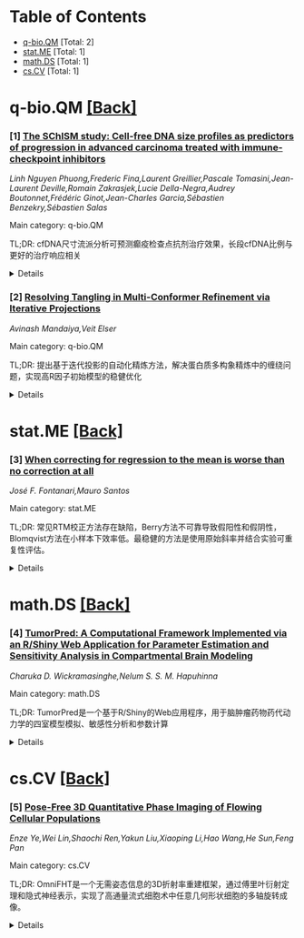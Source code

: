 <div id=toc></div>

# Table of Contents

- [q-bio.QM](#q-bio.QM) [Total: 2]
- [stat.ME](#stat.ME) [Total: 1]
- [math.DS](#math.DS) [Total: 1]
- [cs.CV](#cs.CV) [Total: 1]


<div id='q-bio.QM'></div>

# q-bio.QM [[Back]](#toc)

### [1] [The SChISM study: Cell-free DNA size profiles as predictors of progression in advanced carcinoma treated with immune-checkpoint inhibitors](https://arxiv.org/abs/2509.04939)
*Linh Nguyen Phuong,Frederic Fina,Laurent Greillier,Pascale Tomasini,Jean-Laurent Deville,Romain Zakrasjek,Lucie Della-Negra,Audrey Boutonnet,Frédéric Ginot,Jean-Charles Garcia,Sébastien Benzekry,Sébastien Salas*

Main category: q-bio.QM

TL;DR: cfDNA尺寸流派分析可预测癫疫检查点抗剂治疗效果，长段cfDNA比例与更好的治疗响应相关


<details>
  <summary>Details</summary>
Motivation: 识别能够监测和预测癫疫检查点抗剂治疗响应的非侵入性多皿疗法方法

Method: 在SChISM研究中，使用BIABooster设备分析126名接受ICI治疗的进展性癌症患者的泵液cfDNA尺寸流派，分析基线段片流派变量与早期进展和无进展生存期的关联

Result: 高cfDNA浓度和短段片(111-240bp)与差响应相关，长段片(>300bp)与良好响应相关，>1650bp段片比例最具区分能力(AUC=0.73)，在调整干扰因素后仍显著

Conclusion: cfDNA尺寸流派显著预测ICI响应和复发，效果超过PD-L1化验标记物，反映充分的免疫系统激活

Abstract: Background: Many advanced cancer patients experience progression under
immune-checkpoint inhibitors (ICIs). Circulating cell-free DNA (cfDNA) size
profiles offer a promising noninvasive multi-cancer approach to monitor and
predict immunotherapy response. Methods: In the SChISM (Size CfDNA
Immunotherapy Signature Monitoring) study (NCT05083494), pre-treatment
plasmatic cfDNA size profiles from 126 ICI-treated advanced carcinomas were
quantified using the BIABooster device. Fragmentomederived variables
(concentration, peaks' position, and fragment size ranges) at baseline were
analyzed for associations with early progression (EP, progression at first
imaging) and progression-free survival (PFS), using logistic and Cox regression
models. Bootstrap analysis validated robustness. Additional analyses were
performed in homogeneous subpopulations: first-line lung cancer patients (n =
60) and head-andneck patients treated with Nivolumab (n = 25). Results: Higher
cfDNA concentration and high quantities of short fragments (111-240 base pairs
(bp)) were associated with poor response, unlike long fragments (> 300 bp). The
proportion of fragments longer than 1650 bp demonstrated highest discriminatory
power (AUC = 0.73, C-index = 0.69). It was significantly associated with non-EP
(odds ratio = 0.39 [95% CI: 0.25-0.62]) and longer PFS (hazard ratio: 0.54 [95%
CI: 0.42-0.68]). These associations remained significant when adjusted for
confounders (age, sex, Eastern Cooperative Oncology Group performance status,
tumor type, and neutrophil-to-lymphocyte ratio) and across both subpopulations.
Bootstrap analysis confirmed robustness with mean accuracy of 70.1 $\pm$ 4.17%
and positive predictive value of 55.6 $\pm$ 7.37%, in test sets. Conclusion:
cfDNA size profiles significantly predicted ICI response and anticipate
relapse, outperforming the routinely used marker programmed death-ligand 1
immunohistochemistry and reflecting enhanced immune system activation. Trial
registration: (NCT05083494), date of registration: 2021-10-19.

</details>


### [2] [Resolving Tangling in Multi-Conformer Refinement via Iterative Projections](https://arxiv.org/abs/2509.05189)
*Avinash Mandaiya,Veit Elser*

Main category: q-bio.QM

TL;DR: 提出基于迭代投影的自动化精炼方法，解决蛋白质多构象精炼中的缠绕问题，实现高R因子初始模型的稳健优化


<details>
  <summary>Details</summary>
Motivation: 现有晶体学精炼协议在处理构象异质性时经常因缠绕现象失败，需要能够处理构象异质性的新算法

Method: 基于分治框架的迭代投影方法，允许每个原子独立满足密度约束，整合几何约束和实验密度约束

Result: 有效避免缠绕伪影，即使R因子高达12%的初始模型也能实现稳健的精炼性能

Conclusion: 该方法为推进晶体学方法解决构象异质性和捕获原子分辨率蛋白质动力学奠定了计算基础

Abstract: The advent of advanced crystallographic techniques has shifted structural
biology from static, single-conformer models toward probing protein dynamics.
Extracting cooperative motions from temporally and spatially averaged electron
density maps requires both high-resolution data and refinement algorithms
capable of handling conformational heterogeneity. However, current refinement
protocols often fail due to the tangling phenomenon, in which conformational
states become improperly intertwined during optimization. Here, we present an
automated refinement methodology based on iterative projections within the
divide-and-concur framework. This approach enables seamless integration of
geometric constraints with experimental density constraints derived from
observed scattering amplitudes. By allowing each atom to satisfy density
constraints independently, we show that this framework effectively circumvents
tangling artifacts and achieves robust refinement performance, even for models
initialized with R-factors as high as 12%. Just as iterative projections
revolutionized phase retrieval in crystallography, we demonstrate that they can
also address the optimization challenges in multi-conformational refinement.
This work establishes a computational foundation for advancing crystallographic
methodologies to resolve conformational heterogeneity and ultimately capture
protein dynamics at atomic resolution.

</details>


<div id='stat.ME'></div>

# stat.ME [[Back]](#toc)

### [3] [When correcting for regression to the mean is worse than no correction at all](https://arxiv.org/abs/2509.04718)
*José F. Fontanari,Mauro Santos*

Main category: stat.ME

TL;DR: 常见RTM校正方法存在缺陷，Berry方法不可靠导致假阳性和假阴性，Blomqvist方法在小样本下效率低。最稳健的方法是使用原始斜率并结合实验可重复性评估。


<details>
  <summary>Details</summary>
Motivation: 回归均值(RTM)效应在生物学变化研究中干扰统计推断，需要评估现有校正方法的有效性。

Method: 分析比较Berry等方法和Blomqvist方法的性能表现，评估它们在假设检验中的可靠性和效率。

Result: Berry方法在假设检验中不可靠，会产生假阳性和假阴性；Blomqvist方法虽然理论无偏但在小样本下效率低下。

Conclusion: 处理RTM的最稳健方法不是校正数据，而是使用原始斜率并结合实验可重复性评估，缺乏可重复性理解的差异处理效应结论在统计上缺乏依据。

Abstract: The ubiquitous regression to the mean (RTM) effect complicates statistical
inference in biological studies of change. We demonstrate that common RTM
correction methods are flawed: the Berry et al. method popularized by Kelly &
Price in The American Naturalist is unreliable for hypothesis testing, leading
to both false positives and negatives, while the theoretically unbiased
Blomqvist method has poor efficiency in limited sample sizes. Our findings show
that the most robust approach to handling RTM is not to correct the data but to
use the crude slope in conjunction with an assessment of the experiment's
repeatability. Ultimately, we argue that any conclusion about a differential
treatment effect is statistically unfounded without a clear understanding of
the experiment's repeatability.

</details>


<div id='math.DS'></div>

# math.DS [[Back]](#toc)

### [4] [TumorPred: A Computational Framework Implemented via an R/Shiny Web Application for Parameter Estimation and Sensitivity Analysis in Compartmental Brain Modeling](https://arxiv.org/abs/2509.04778)
*Charuka D. Wickramasinghe,Nelum S. S. M. Hapuhinna*

Main category: math.DS

TL;DR: TumorPred是一个基于R/Shiny的Web应用程序，用于脑肿瘤药物药代动力学的四室模型模拟、敏感性分析和参数计算


<details>
  <summary>Details</summary>
Motivation: 直接测量药物在人脑和脑肿瘤中的分布、滞留时间以及药物/患者特异性参数非常困难，需要数学建模方法来预测药物动力学特性

Method: 开发基于R/Shiny的Web应用，使用渗透性限制的四室脑模型进行药物分布模拟，模型模拟人脑功能并预测药物在脑血液、脑组织、颅脑和脊髓脑脊液中的药代动力学

Result: 应用提供实时输出更新，用户可可视化并下载模拟图表和数据表，计算准确性通过Simcyp Simulator验证

Conclusion: TumorPred是一个免费的计算工具和数据驱动资源，可促进药物开发并优化脑癌治疗策略

Abstract: It is difficult or infeasible to directly measure how much of a drug actually
enters the human brain and a brain tumor, how long it remains there, and to
estimate drug-specific or patient-specific parameters, as well as how changes
in these parameters influence model outputs and pharmacokinetic
characteristics. Compartmental modeling offers a powerful mathematical approach
to describe drug distribution and elimination in the body using systems of
differential equations. This study introduces TumorPred, an R/Shiny-based web
application designed for model simulation, sensitivity analysis, and
pharmacokinetic parameter calculation in a permeability-limited
four-compartment brain model. The model closely mimics human brain
functionality for drug delivery and aims to predict the pharmacokinetics of
drugs in the brain blood, brain mass, and cranial and spinal cerebrospinal
fluid (CSF) of the human brain. The app provides real-time output updates in
response to input modifications and allows users to visualize and download
simulated plots and data tables. The computational accuracy of TumorPred is
validated against results from the Simcyp Simulator (Certara Inc.). TumorPred
is freely accessible and serves as an invaluable computational tool and
data-driven resource for advancing drug development and optimizing treatment
strategies for more effective brain cancer therapy.

</details>


<div id='cs.CV'></div>

# cs.CV [[Back]](#toc)

### [5] [Pose-Free 3D Quantitative Phase Imaging of Flowing Cellular Populations](https://arxiv.org/abs/2509.04848)
*Enze Ye,Wei Lin,Shaochi Ren,Yakun Liu,Xiaoping Li,Hao Wang,He Sun,Feng Pan*

Main category: cs.CV

TL;DR: OmniFHT是一个无需姿态信息的3D折射率重建框架，通过傅里叶衍射定理和隐式神经表示，实现了高通量流式细胞术中任意几何形状细胞的多轴旋转成像。


<details>
  <summary>Details</summary>
Motivation: 现有成像方法假设细胞进行均匀单轴旋转且需要已知每帧姿态，这限制了方法对近球形细胞的适用性，无法准确成像具有复杂旋转的不规则形状细胞，只能分析细胞群体的子集。

Method: 利用傅里叶衍射定理和隐式神经表示(INRs)，在弱散射假设下联合优化每个细胞的未知旋转轨迹和体积结构，支持任意细胞几何形状和多轴旋转。

Result: 能够从稀疏采样投影和有限角度覆盖中实现准确重建，仅需10个视图或120度角度范围即可获得高保真结果，首次实现了整个流动细胞群体的原位高通量断层成像。

Conclusion: OmniFHT为流式细胞术平台提供了可扩展且无偏见的无标记形态计量分析解决方案，突破了现有方法的限制。

Abstract: High-throughput 3D quantitative phase imaging (QPI) in flow cytometry enables
label-free, volumetric characterization of individual cells by reconstructing
their refractive index (RI) distributions from multiple viewing angles during
flow through microfluidic channels. However, current imaging methods assume
that cells undergo uniform, single-axis rotation, which require their poses to
be known at each frame. This assumption restricts applicability to
near-spherical cells and prevents accurate imaging of irregularly shaped cells
with complex rotations. As a result, only a subset of the cellular population
can be analyzed, limiting the ability of flow-based assays to perform robust
statistical analysis. We introduce OmniFHT, a pose-free 3D RI reconstruction
framework that leverages the Fourier diffraction theorem and implicit neural
representations (INRs) for high-throughput flow cytometry tomographic imaging.
By jointly optimizing each cell's unknown rotational trajectory and volumetric
structure under weak scattering assumptions, OmniFHT supports arbitrary cell
geometries and multi-axis rotations. Its continuous representation also allows
accurate reconstruction from sparsely sampled projections and restricted
angular coverage, producing high-fidelity results with as few as 10 views or
only 120 degrees of angular range. OmniFHT enables, for the first time, in
situ, high-throughput tomographic imaging of entire flowing cell populations,
providing a scalable and unbiased solution for label-free morphometric analysis
in flow cytometry platforms.

</details>
